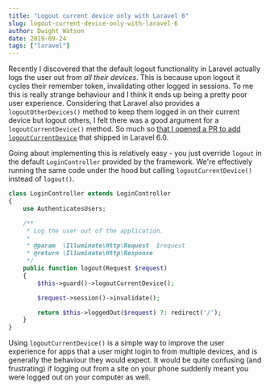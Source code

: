 ```yaml
---
title: "Logout current device only with Laravel 6"
slug: logout-current-device-only-with-laravel-6
author: Dwight Watson
date: 2019-09-24
tags: ["laravel"]
---
```


Recently I discovered that the default logout functionality in Laravel actually logs the user out from _all their devices_. This is because upon logout it cycles their remember token, invalidating other logged in sessions. To me this is really strange behaviour and I think it ends up being a pretty poor user experience. Considering that Laravel also provides a `logoutOtherDevices()` method to keep them logged in on their current device but logout others, I felt there was a good argument for a `logoutCurrentDevice()` method. So much so [that I opened a PR to add `logoutCurrentDevice`](https://github.com/laravel/framework/pull/29397) that shipped in Laravel 6.0.

Going about implementing this is relatively easy - you just override `logout` in the default `LoginController` provided by the framework. We're effectively running the same code under the hood but calling `logoutCurrentDevice()` instead of `logout()`.

```php
class LoginController extends LoginController
{
    use AuthenticatesUsers;

    /**
     * Log the user out of the application.
     *
     * @param  \Illuminate\Http\Request  $request
     * @return \Illuminate\Http\Response
     */
    public function logout(Request $request)
    {
        $this->guard()->logoutCurrentDevice();

        $request->session()->invalidate();

        return $this->loggedOut($request) ?: redirect('/');
    }
}
```

Using `logoutCurrentDevice()` is a simple way to improve the user experience for apps that a user might login to from multiple devices, and is generally the behaviour they would expect. It would be quite confusing (and frustrating) if logging out from a site on your phone suddenly meant you were logged out on your computer as well.
